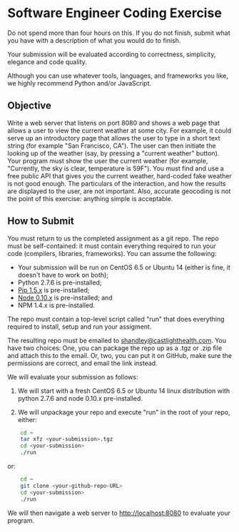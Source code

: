 Software Engineer Coding Exercise
==================================

Do not spend more than four hours on this.  If you do not finish, submit what you have with a description of what you would do to finish.

Your submission will be evaluated according to correctness, simplicity, elegance and code quality.

Although you can use whatever tools, languages, and frameworks you like, we highly recommend Python and/or JavaScript.

Objective
---------

Write a web server that listens on port 8080 and shows a web page that allows a
user to view the current weather at some city.  For example, it could serve up
an introductory page that allows the user to type in a short text string (for
example "San Francisco, CA").  The user can then initiate the looking up of
the weather (say, by pressing a "current weather" button).  Your program 
must show the user the current weather (for example, "Currently, the sky 
is clear, temperature is 59F").  You must find and use a free public API 
that gives you the current weather, hard-coded fake weather is not good
enough.  The particulars of the interaction, and how the results are
displayed to the user, are not important.  Also, accurate geocoding is not the 
point of this exercise: anything simple is acceptable.

How to Submit
-------------

You must return to us the completed assignment as a git repo.  The repo 
must be self-contained: it must contain everything required to run your
code (compilers, libraries, frameworks).  You can assume the following:

* Your submission will be run on CentOS 6.5 or Ubuntu 14 (either is fine, it doesn't have to work on both);
* Python 2.7.6 is pre-installed;
* [Pip 1.5.x](https://pypi.python.org/pypi/pip/1.5.6) is pre-installed;
* [Node 0.10.x](http://nodejs.org/download/) is pre-installed; and
* NPM 1.4.x is pre-installed.

The repo must contain a top-level script called "run" that does everything required to install, setup and run your assigment.

The resulting repo must be emailed to [shandley@castlighthealth.com](mailto:shandley@castlighthealth.com).  You have two choices: One, you can package the repo up as a .tgz or .zip file and attach this to the email.  Or, two, you can put it on GitHub, make sure the permissions are correct, and email the link instead.

We will evaluate your submission as follows:

1. We will start with a fresh CentOS 6.5 or Ubuntu 14 linux distribution with python 2.7.6 and node 0.10.x pre-installed.

2. We will unpackage your repo and execute "run" in the root of your repo, either:

```bash
    cd ~
    tar xfz <your-submission>.tgz
    cd <your-submission>
    ./run
```

or:

```bash
    cd ~
    git clone <your-github-repo-URL>
    cd <your-submission>
    ./run
```

We will then navigate a web server to [http://localhost:8080](http://localhost:8080) to evaluate your program.

